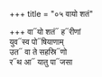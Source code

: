 +++
title = "०५ वायो शतं"

+++
वा᳓यो शतं᳓ ह᳓रीणां  
युव᳓स्व पो᳓षियाणाम्  
उत᳓ वा ते सहस्रि᳓णो  
र᳓थ आ᳓ यातु पा᳓जसा